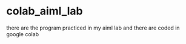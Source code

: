 # colab_aiml_lab
there are the program practiced in my aiml lab and there are coded in google colab
